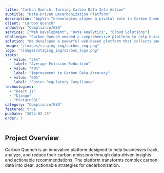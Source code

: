 ```yaml
---
title: "Carbon Quench: Turning Carbon Data Into Action"
subtitle: "Data-Driven Decarbonization Platform"
description: "AppVin Technologies played a pivotal role in Carbon Quench's mission to spearhead data-driven decarbonization."
client: "Carbon Quench"
industry: "Compliance/ESG"
services: ["Web Development", "Data Analytics", "Cloud Solutions"]
challenge: "Carbon Quench needed a comprehensive platform to help businesses track, analyze, and reduce their carbon emissions through data-driven insights and actionable recommendations."
solution: "We developed a powerful web-based platform that collects and analyzes carbon emissions data, provides visualization tools, and generates actionable decarbonization strategies tailored to each business."
image: "/images/staging_img/carbon_img.png"
logo: "/images/staging_img/carbon_logo.png"
stats:
  - value: "35%"
    label: "Average Emission Reduction"
  - value: "40%"
    label: "Improvement in Carbon Data Accuracy"
  - value: "60%"
    label: "Faster Regulatory Compliance"
technologies:
  - "React.js"
  - "Django"
  - "PostgreSQL"
category: "Compliance/ESG"
featured: true
pubDate: "2024-02-25"
order: 7
---
```


## Project Overview

Carbon Quench is an innovative platform designed to help businesses track, analyze, and reduce their carbon emissions through data-driven insights and actionable recommendations. The platform transforms complex carbon data into clear, actionable strategies for decarbonization.
